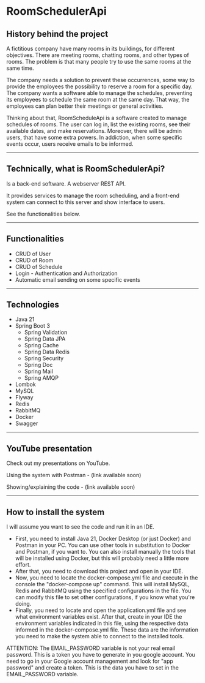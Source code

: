 # RoomSchedulerApi

## History behind the project

A fictitious company have many rooms in its buildings, for different objectives. There are meeting rooms, chatting rooms, and other types of rooms. 
The problem is that many people try to use the same rooms at the same time.

The company needs a solution to prevent these occurrences, some way to provide the employees the possibility to reserve a room for a specific day.
The company wants a software able to manage the schedules, preventing its employees to schedule the same room at the same day. That way, the employees can plan better their meetings or general activities.

Thinking about that, RoomScheduleApi is a software created to manage schedules of rooms.
The user can log in, list the existing rooms, see their available dates, and make reservations.
Moreover, there will be admin users, that have some extra powers. In addiction, when some specific events occur, users receive emails to be informed.

---

## Technically, what is RoomSchedulerApi?

Is a back-end software. A webserver REST API.

It provides services to manage the room scheduling, and a front-end system can connect to this server and show interface to users.

See the functionalities below.

---

## Functionalities

* CRUD of User
* CRUD of Room
* CRUD of Schedule
* Login - Authentication and Authorization
* Automatic email sending on some specific events

---
## Technologies

* Java 21
* Spring Boot 3
  * Spring Validation
  * Spring Data JPA
  * Spring Cache
  * Spring Data Redis
  * Spring Security
  * Spring Doc
  * Spring Mail
  * Spring AMQP
* Lombok
* MySQL
* Flyway
* Redis
* RabbitMQ
* Docker
* Swagger

---

## YouTube presentation

Check out my presentations on YouTube.

Using the system with Postman - (link available soon)

Showing/explaining the code - (link available soon)

---

## How to install the system

I will assume you want to see the code and run it in an IDE.

* First, you need to install Java 21, Docker Desktop (or just Docker) and Postman in your PC.
You can use other tools in substitution to Docker and Postman, if you want to.
You can also install manually the tools that will be installed using Docker, but this will probably need a little more effort.
* After that, you need to download this project and open in your IDE.
* Now, you need to locate the docker-compose.yml file and execute in the console the "docker-compose up" command. 
This will install MySQL, Redis and RabbitMQ using the specified configurations in the file.
You can modify this file to set other configurations, if you know what you're doing.
* Finally, you need to locate and open the application.yml file and see what environment variables exist. 
After that, create in your IDE the environment variables indicated in this file, using the respective data informed in the docker-compose.yml file.
These data are the information you need to make the system able to connect to the installed tools.

 
ATTENTION: The EMAIL_PASSWORD variable is not your real email password.
This is a token you have to generate in you google account. You need to go in your Google account management and look for "app password" and create a token.
This is the data you have to set in the EMAIL_PASSWORD variable.
